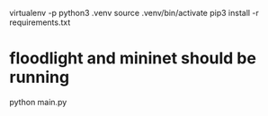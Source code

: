 virtualenv -p python3 .venv
source .venv/bin/activate
pip3 install -r requirements.txt
# floodlight and mininet should be running
python main.py
